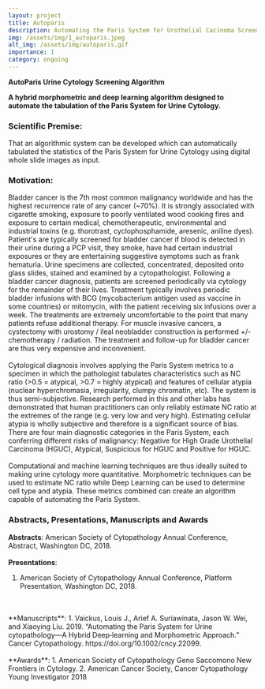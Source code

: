 ```yaml
---
layout: project
title: Autoparis
description: Automating the Paris System for Urothelial Cacinoma Screening
img: /assets/img/1_autoparis.jpeg
alt_img: /assets/img/autoparis.gif
importance: 1
category: ongoing
---
```


**AutoParis Urine Cytology Screening Algorithm**

**A hybrid morphometric and deep learning algorithm designed to automate the tabulation of the Paris System for Urine Cytology.**


<h3 class="mt-2 text-3l leading-8 font-extrabold tracking-tight text-gray-900 sm:text-4l">
Scientific Premise:
</h3>
That an algorithmic system can be developed which can automatically tabulated the statistics of the Paris System for
Urine Cytology using digital whole slide images as input.

<h3 class="mt-2 text-3l leading-8 font-extrabold tracking-tight text-gray-900 sm:text-4l">
Motivation:
</h3>
Bladder cancer is the 7th most common malignancy worldwide and has the highest recurrence rate of any cancer (~70%). It is strongly associated with cigarette smoking, exposure to poorly ventilated wood cooking fires and exposure to certain medical, chemotherapeutic, environmental and industrial toxins (e.g. thorotrast, cyclophosphamide, aresenic, aniline dyes). Patient's are typically screened for bladder cancer if blood is detected in their urine during a PCP visit, they smoke, have had certain industrial exposures or they are entertaining suggestive symptoms such as frank hematuria. Urine specimens are collected, concentrated, deposited onto glass slides, stained and examined by a cytopathologist. Following a bladder cancer diagnosis, patients are screened periodically via cytology for the remainder of their lives. Treatment typically involves periodic bladder infusions with BCG (mycobacterium antigen used as vaccine in some countries) or mitomycin, with the patient receiving six infusions over a week. The treatments are extremely uncomfortable to the point that many patients refuse additional therapy. For muscle invasive cancers, a cystectomy with urostomy / ileal neobladder construction is performed +/- chemotherapy / radiation. The treatment and follow-up for bladder cancer are thus very expensive and inconvenient.
<br/>
<br/>
Cytological diagnosis involves applying the Paris System metrics to a specimen in which the pathologist tabulates characteristics such as NC ratio (>0.5 = atypical, >0.7 = highly atypical) and features of cellular atypia (nuclear hyperchromasia, irregularity, clumpy chromatin, etc). The system is thus semi-subjective. Research performed in this and other labs has demonstrated that human practitioners can only reliably estimate NC ratio at the extremes of the range (e.g. very low and very high). Estimating cellular atypia is wholly subjective and therefore is a significant source of bias. There are four main diagnostic categories in the Paris System, each conferring different risks of malignancy: Negative for High Grade Urothelial Carcinoma (HGUC), Atypical, Suspicious for HGUC and Positive for HGUC.
<br/>
<br/>
Computational and machine learning techniques are thus ideally suited to making urine cytology more quantitative. Morphometric techniques can be used to estimate NC ratio while Deep Learning can be used to determine cell type and atypia. These metrics combined can create an algorithm capable of automating the Paris System.

<h3 class="mt-2 text-3l leading-8 font-extrabold tracking-tight text-gray-900 sm:text-4l">
Abstracts, Presentations, Manuscripts and Awards
</h3>

**Abstracts**:
American Society of Cytopathology Annual Conference, Abstract, Washington DC, 2018.
<br/>
<br/>
**Presentations**:
1. American Society of Cytopathology Annual Conference, Platform Presentation, Washington DC, 2018.
<br/>
<br/>
**Manuscripts**:
1. Vaickus, Louis J., Arief A. Suriawinata, Jason W. Wei, and Xiaoying Liu. 2019. “Automating the Paris System for Urine cytopathology—A Hybrid Deep‐learning and Morphometric Approach.” Cancer Cytopathology. https://doi.org/10.1002/cncy.22099.
<br/>
<br/>
**Awards**:
1. American Society of Cytopathology Geno Saccomono New Frontiers in Cytology.
2. American Cancer Society, Cancer Cytopathology Young Investigator 2018
